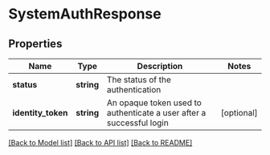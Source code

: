 # SystemAuthResponse

## Properties
Name | Type | Description | Notes
------------ | ------------- | ------------- | -------------
**status** | **string** | The status of the authentication | 
**identity_token** | **string** | An opaque token used to authenticate a user after a successful login | [optional] 

[[Back to Model list]](../README.md#documentation-for-models) [[Back to API list]](../README.md#documentation-for-api-endpoints) [[Back to README]](../README.md)



